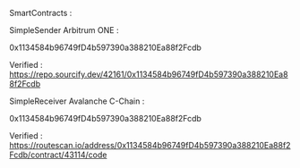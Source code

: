 SmartContracts : 

SimpleSender Arbitrum ONE :

0x1134584b96749fD4b597390a388210Ea88f2Fcdb

Verified : https://repo.sourcify.dev/42161/0x1134584b96749fD4b597390a388210Ea88f2Fcdb

SimpleReceiver Avalanche C-Chain : 

0x1134584b96749fD4b597390a388210Ea88f2Fcdb

Verified : https://routescan.io/address/0x1134584b96749fD4b597390a388210Ea88f2Fcdb/contract/43114/code
